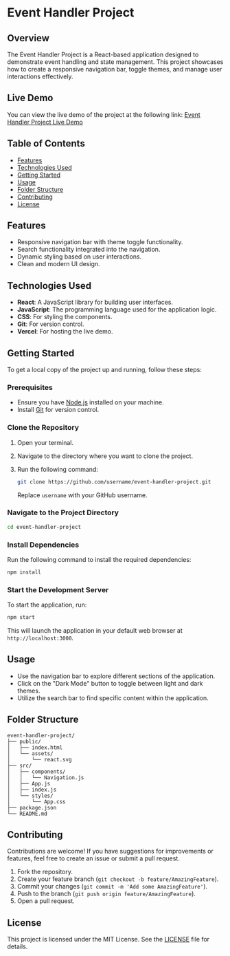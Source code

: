 # Event Handler Project

## Overview
The Event Handler Project is a React-based application designed to demonstrate event handling and state management. This project showcases how to create a responsive navigation bar, toggle themes, and manage user interactions effectively.

## Live Demo
You can view the live demo of the project at the following link: [Event Handler Project Live Demo](https://event-handler-project-khaki.vercel.app/)

## Table of Contents
- [Features](#features)
- [Technologies Used](#technologies-used)
- [Getting Started](#getting-started)
- [Usage](#usage)
- [Folder Structure](#folder-structure)
- [Contributing](#contributing)
- [License](#license)

## Features
- Responsive navigation bar with theme toggle functionality.
- Search functionality integrated into the navigation.
- Dynamic styling based on user interactions.
- Clean and modern UI design.

## Technologies Used
- **React**: A JavaScript library for building user interfaces.
- **JavaScript**: The programming language used for the application logic.
- **CSS**: For styling the components.
- **Git**: For version control.
- **Vercel**: For hosting the live demo.

## Getting Started
To get a local copy of the project up and running, follow these steps:

### Prerequisites
- Ensure you have [Node.js](https://nodejs.org/) installed on your machine.
- Install [Git](https://git-scm.com/) for version control.

### Clone the Repository
1. Open your terminal.
2. Navigate to the directory where you want to clone the project.
3. Run the following command:

   ```bash
   git clone https://github.com/username/event-handler-project.git
   ```

   Replace `username` with your GitHub username.

### Navigate to the Project Directory
```bash
cd event-handler-project
```

### Install Dependencies
Run the following command to install the required dependencies:

```bash
npm install
```

### Start the Development Server
To start the application, run:

```bash
npm start
```

This will launch the application in your default web browser at `http://localhost:3000`.

## Usage
- Use the navigation bar to explore different sections of the application.
- Click on the "Dark Mode" button to toggle between light and dark themes.
- Utilize the search bar to find specific content within the application.

## Folder Structure
```
event-handler-project/
├── public/
│   ├── index.html
│   └── assets/
│       └── react.svg
├── src/
│   ├── components/
│   │   └── Navigation.js
│   ├── App.js
│   ├── index.js
│   └── styles/
│       └── App.css
├── package.json
└── README.md
```

## Contributing
Contributions are welcome! If you have suggestions for improvements or features, feel free to create an issue or submit a pull request.

1. Fork the repository.
2. Create your feature branch (`git checkout -b feature/AmazingFeature`).
3. Commit your changes (`git commit -m 'Add some AmazingFeature'`).
4. Push to the branch (`git push origin feature/AmazingFeature`).
5. Open a pull request.

## License
This project is licensed under the MIT License. See the [LICENSE](LICENSE) file for details.
